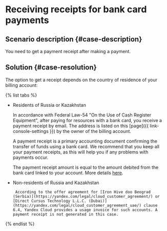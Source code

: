 # Receiving receipts for bank card payments


## Scenario description {#case-description}

You need to get a payment receipt after making a payment.

## Solution {#case-resolution}

The option to get a receipt depends on the country of residence of your billing account:

{% list tabs %}

- Residents of Russia or Kazakhstan

   In accordance with Federal Law-54 "On the Use of Cash Register Equipment", after paying for resources with a bank card, you receive a payment receipt by email.
   The address is listed on this [page]({{ link-console-settings }}) by the owner of the billing account.

   A payment receipt is a primary accounting document confirming the transfer of funds using a bank card.
   We recommend that you keep all your payment receipts, as this will help you if any problems with payments occur.

   The payment receipt amount is equal to the amount debited from the bank card linked to your account.
   More details [here](../../../billing/concepts/individual-bill).

- Non-residents of Russia and Kazakhstan

       According to the offer agreement for [Iron Hive doo Beograd (Serbia)](https://yandex.com/legal/cloud_customer_agreement/) or [Direct Cursus Technology L.L.C. (Dubai)](https://yandex.com/legal/cloud_customer_agreement_uae/) clause 6.4, Yandex Cloud provides a usage invoice for such accounts. A payment receipt is not generated in this case.

{% endlist %}
